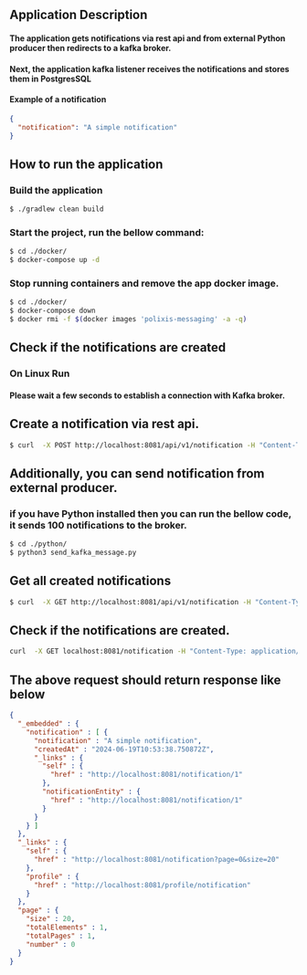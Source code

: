 ## Application Description
#### The application gets notifications via rest api and from external Python producer then redirects to a kafka broker.
#### Next, the application kafka listener receives the notifications and stores them in PostgresSQL

#### Example of a notification
```json
{
  "notification": "A simple notification"
}
```

## How to run the application
### Build the application
```bash
$ ./gradlew clean build
```

### Start the project, run the bellow command:
```bash
$ cd ./docker/
$ docker-compose up -d
```

### Stop running containers and remove the app docker image.
```bash
$ cd ./docker/
$ docker-compose down
$ docker rmi -f $(docker images 'polixis-messaging' -a -q)
```

## Check if the notifications are created
### On Linux Run
#### Please wait a few seconds to establish a connection with Kafka broker.
## Create a notification via rest api. 
```bash
$ curl  -X POST http://localhost:8081/api/v1/notification -H "Content-Type: application/json" -d "{\"notification\":\"A simple notification\"}'"
```

## Additionally, you can send notification from external producer.
### if you have Python installed then you can run the bellow code, it sends 100 notifications to the broker.
```bash
$ cd ./python/
$ python3 send_kafka_message.py
```
## Get all created notifications
```bash
$ curl  -X GET http://localhost:8081/api/v1/notification -H "Content-Type: application/json"
```
## Check if the notifications are created.
```bash
curl  -X GET localhost:8081/notification -H "Content-Type: application/json"
```

## The above request should return response like below
```json
{
  "_embedded" : {
    "notification" : [ {
      "notification" : "A simple notification",
      "createdAt" : "2024-06-19T10:53:38.750872Z",
      "_links" : {
        "self" : {
          "href" : "http://localhost:8081/notification/1"
        },
        "notificationEntity" : {
          "href" : "http://localhost:8081/notification/1"
        }
      }
    } ]
  },
  "_links" : {
    "self" : {
      "href" : "http://localhost:8081/notification?page=0&size=20"
    },
    "profile" : {
      "href" : "http://localhost:8081/profile/notification"
    }
  },
  "page" : {
    "size" : 20,
    "totalElements" : 1,
    "totalPages" : 1,
    "number" : 0
  }
}
```